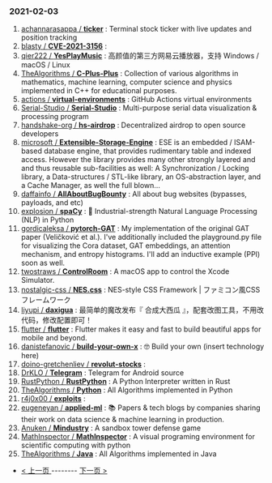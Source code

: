 ### 2021-02-03 
1. [
        achannarasappa /
**ticker**](https://github.com/achannarasappa/ticker) : Terminal stock ticker with live updates and position tracking
1. [
        blasty /
**CVE-2021-3156**](https://github.com/blasty/CVE-2021-3156) : 
1. [
        qier222 /
**YesPlayMusic**](https://github.com/qier222/YesPlayMusic) : 高颜值的第三方网易云播放器，支持 Windows / macOS / Linux
1. [
        TheAlgorithms /
**C-Plus-Plus**](https://github.com/TheAlgorithms/C-Plus-Plus) : Collection of various algorithms in mathematics, machine learning, computer science and physics implemented in C++ for educational purposes.
1. [
        actions /
**virtual-environments**](https://github.com/actions/virtual-environments) : GitHub Actions virtual environments
1. [
        Serial-Studio /
**Serial-Studio**](https://github.com/Serial-Studio/Serial-Studio) : Multi-purpose serial data visualization & processing program
1. [
        handshake-org /
**hs-airdrop**](https://github.com/handshake-org/hs-airdrop) : Decentralized airdrop to open source developers
1. [
        microsoft /
**Extensible-Storage-Engine**](https://github.com/microsoft/Extensible-Storage-Engine) : ESE is an embedded / ISAM-based database engine, that provides rudimentary table and indexed access. However the library provides many other strongly layered and and thus reusable sub-facilities as well: A Synchronization / Locking library, a Data-structures / STL-like library, an OS-abstraction layer, and a Cache Manager, as well the full blown…
1. [
        daffainfo /
**AllAboutBugBounty**](https://github.com/daffainfo/AllAboutBugBounty) : All about bug websites (bypasses, payloads, and etc)
1. [
        explosion /
**spaCy**](https://github.com/explosion/spaCy) : 💫 Industrial-strength Natural Language Processing (NLP) in Python
1. [
        gordicaleksa /
**pytorch-GAT**](https://github.com/gordicaleksa/pytorch-GAT) : My implementation of the original GAT paper (Veličković et al.). I've additionally included the playground.py file for visualizing the Cora dataset, GAT embeddings, an attention mechanism, and entropy histograms. I'll add an inductive example (PPI) soon as well.
1. [
        twostraws /
**ControlRoom**](https://github.com/twostraws/ControlRoom) : A macOS app to control the Xcode Simulator.
1. [
        nostalgic-css /
**NES.css**](https://github.com/nostalgic-css/NES.css) : NES-style CSS Framework | ファミコン風CSSフレームワーク
1. [
        liyupi /
**daxigua**](https://github.com/liyupi/daxigua) : 最简单的魔改发布『 合成大西瓜 』，配套改图工具，不用改代码，修改配置即可！
1. [
        flutter /
**flutter**](https://github.com/flutter/flutter) : Flutter makes it easy and fast to build beautiful apps for mobile and beyond.
1. [
        danistefanovic /
**build-your-own-x**](https://github.com/danistefanovic/build-your-own-x) : 🤓 Build your own (insert technology here)
1. [
        doino-gretchenliev /
**revolut-stocks**](https://github.com/doino-gretchenliev/revolut-stocks) : 
1. [
        DrKLO /
**Telegram**](https://github.com/DrKLO/Telegram) : Telegram for Android source
1. [
        RustPython /
**RustPython**](https://github.com/RustPython/RustPython) : A Python Interpreter written in Rust
1. [
        TheAlgorithms /
**Python**](https://github.com/TheAlgorithms/Python) : All Algorithms implemented in Python
1. [
        r4j0x00 /
**exploits**](https://github.com/r4j0x00/exploits) : 
1. [
        eugeneyan /
**applied-ml**](https://github.com/eugeneyan/applied-ml) : 📚 Papers & tech blogs by companies sharing their work on data science & machine learning in production.
1. [
        Anuken /
**Mindustry**](https://github.com/Anuken/Mindustry) : A sandbox tower defense game
1. [
        MathInspector /
**MathInspector**](https://github.com/MathInspector/MathInspector) : A visual programing environment for scientific computing with python
1. [
        TheAlgorithms /
**Java**](https://github.com/TheAlgorithms/Java) : All Algorithms implemented in Java 

- [ < 上一页 ](https://github.com/able8/github-trending-daily-record/blob/master/2021-02-02.md) -------- [ 下一页 > ](https://github.com/able8/github-trending-daily-record/blob/master/2021-02-04.md)